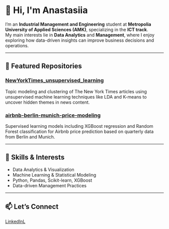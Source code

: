 # 👋 Hi, I'm Anastasiia

I’m an **Industrial Management and Engineering** student at **Metropolia University of Applied Sciences (AMK)**, specializing in the **ICT track**.  
My main interests lie in **Data Analytics** and **Management**, where I enjoy exploring how data-driven insights can improve business decisions and operations.

---

## 🚀 Featured Repositories

### [NewYorkTimes_unsupervised_learning](https://github.com/AnastasiiaX/NewYorkTimes_unsupervised_learning)  
Topic modeling and clustering of The New York Times articles using unsupervised machine learning techniques like LDA and K-means to uncover hidden themes in news content.

### [airbnb-berlin-munich-price-modeling](https://github.com/AnastasiiaX/airbnb-berlin-munich-price-modeling)  
Supervised learning models including XGBoost regression and Random Forest classification for Airbnb price prediction based on quarterly data from Berlin and Munich.

---

## 🧠 Skills & Interests

- Data Analytics & Visualization  
- Machine Learning & Statistical Modeling  
- Python, Pandas, Scikit-learn, XGBoost  
- Data-driven Management Practices

---

## 📫 Let’s Connect

[LinkedInL](https://www.linkedin.com/in/flexis-kivi/)
